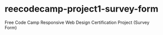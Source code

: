 # reecodecamp-project1-survey-form
Free Code Camp Responsive Web Design Certification Project (Survey Form)
